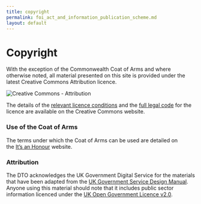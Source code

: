 ```yaml
---
title: copyright
permalink: foi_act_and_information_publication_scheme.md
layout: default
---
```

Copyright
=========

With the exception of the Commonwealth Coat of Arms and where otherwise noted, all material presented on this site is provided under the latest Creative Commons Attribution licence.

![Creative Commons - Attribution](http://www.australia.gov.au/sites/default/files/global_site/library/images/site_images/ccby1.png)

The details of the [relevant licence conditions](http://creativecommons.org/licenses/by/4.0/) and the [full legal code](http://creativecommons.org/licenses/by/4.0/legalcode) for the licence are available on the Creative Commons website.

### Use of the Coat of Arms

The terms under which the Coat of Arms can be used are detailed on the [It’s an Honour](http://www.itsanhonour.gov.au/coat-arms/index.cfm) website.

### Attribution

The DTO acknowledges the UK Government Digital Service for the materials that have been adapted from the [UK Government Service Design Manual](https://www.gov.uk/service-manual). Anyone using this material should note that it includes public sector information licenced under the [UK Open Government Licence v2.0](http://www.nationalarchives.gov.uk/doc/open-government-licence/version/2/).

